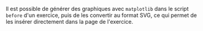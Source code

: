 
Il est possible de générer des graphiques avec `matplotlib` dans le script `before` d'un exercice, puis de les convertir au format SVG, ce qui permet de les insérer directement dans la page de l'exercice.

